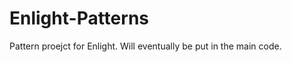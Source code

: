 Enlight-Patterns
================

Pattern proejct for Enlight. Will eventually be put in the main code.
